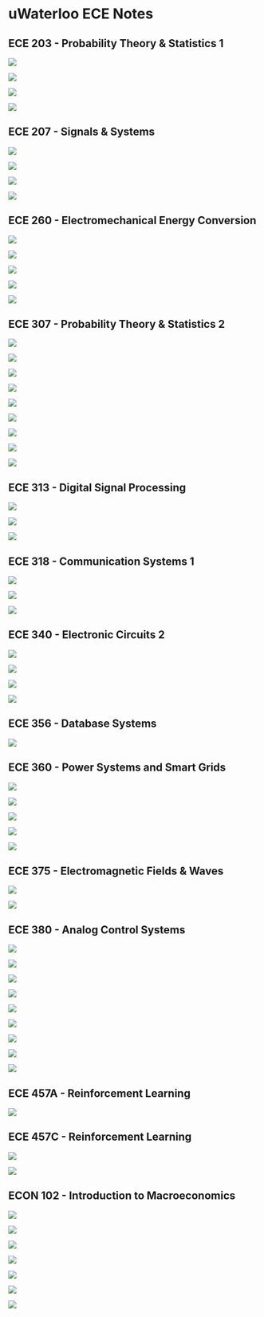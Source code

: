# uWaterloo ECE Notes



## ECE 203 - Probability Theory & Statistics 1

<a href="Probability&Statistics/Combinations&Permutations" target="_blank" rel="noopener noreferrer">![](https://img.shields.io/badge/Probability%20&%20Statistics-Combinations%20%26%20Permutations-cyan)</a>

<a href="Probability&Statistics/Probability" target="_blank" rel="noopener noreferrer">![](https://img.shields.io/badge/Probability%20&%20Statistics-Probability-cyan)</a>

<a href="Probability&Statistics/DiscreteRandomVariables" target="_blank" rel="noopener noreferrer">![](https://img.shields.io/badge/Probability%20&%20Statistics-Discrete%20Random%20Variables-cyan)</a>

<a href="Probability&Statistics/ContinuousRandomVariables" target="_blank" rel="noopener noreferrer">![](https://img.shields.io/badge/Probability%20&%20Statistics-Continuous%20Random%20Variables-cyan)</a>



## ECE 207 -  Signals & Systems

<a href="Signals&Systems/Energy&Power" target="_blank" rel="noopener noreferrer">![](https://img.shields.io/badge/Signals%20%26%20Systems-Energy%20&%20Power-orange)</a>

<a href="Signals&Systems/LaplaceTransforms" target="_blank" rel="noopener noreferrer">![](https://img.shields.io/badge/Signals%20%26%20Systems-Laplace%20Transforms-orange)</a>

<a href="Signals&Systems/FourierSeries&Transforms" target="_blank" rel="noopener noreferrer">![](https://img.shields.io/badge/Signals%20%26%20Systems-Fourier%20Series%20&%20Transforms-orange)</a>

<a href="Signals&Systems/ZTransforms" target="_blank" rel="noopener noreferrer">![](https://img.shields.io/badge/Signals%20%26%20Systems-Z%20Transforms-orange)</a>



## ECE 260 - Electromechanical Energy Conversion

<a href="PowerSystems/ACPower" target="_blank" rel="noopener noreferrer">![](https://img.shields.io/badge/Power%20Systems-AC%20Power-goldenrod)</a>

<a href="PowerSystems/ThreePhaseCircuits" target="_blank" rel="noopener noreferrer">![](https://img.shields.io/badge/Power%20Systems-Three%20Phase%20Circuits-goldenrod)</a>

<a href="PowerSystems/MagneticCircuits" target="_blank" rel="noopener noreferrer">![](https://img.shields.io/badge/Power%20Systems-Magnetic%20Circuits-goldenrod)</a>

<a href="PowerSystems/Transformers" target="_blank" rel="noopener noreferrer">![](https://img.shields.io/badge/Power%20Systems-Transformers-goldenrod)</a>

<a href="PowerSystems/SynchronousMachines" target="_blank" rel="noopener noreferrer">![](https://img.shields.io/badge/Power%20Systems-Synchronous%20Machines-goldenrod)</a>



## ECE 307 - Probability Theory & Statistics 2

<a href="Probability&Statistics/Combinations&Permutations" target="_blank" rel="noopener noreferrer">![](https://img.shields.io/badge/Probability%20&%20Statistics-Combinations%20%26%20Permutations-cyan)</a>

<a href="Probability&Statistics/Probability" target="_blank" rel="noopener noreferrer">![](https://img.shields.io/badge/Probability%20&%20Statistics-Probability-cyan)</a>

<a href="Probability&Statistics/DescriptiveStatistics" target="_blank" rel="noopener noreferrer">![](https://img.shields.io/badge/Probability%20&%20Statistics-Descriptive%20Statistics-cyan)</a>

<a href="Probability&Statistics/DiscreteRandomVariables" target="_blank" rel="noopener noreferrer">![](https://img.shields.io/badge/Probability%20&%20Statistics-Discrete%20Random%20Variables-cyan)</a>

<a href="Probability&Statistics/ContinuousRandomVariables" target="_blank" rel="noopener noreferrer">![](https://img.shields.io/badge/Probability%20&%20Statistics-Continuous%20Random%20Variables-cyan)</a>

<a href="Probability&Statistics/BayesianStatistics" target="_blank" rel="noopener noreferrer">![](https://img.shields.io/badge/Probability%20&%20Statistics-Bayesian%20Statistics-cyan)</a>

<a href="Probability&Statistics/HypothesisTesting" target="_blank" rel="noopener noreferrer">![](https://img.shields.io/badge/Probability%20&%20Statistics-Hypothesis%20Testing-cyan)</a>

<a href="Probability&Statistics/ConfidenceIntervals" target="_blank" rel="noopener noreferrer">![](https://img.shields.io/badge/Probability%20&%20Statistics-Confidence%20Intervals-cyan)</a>

<a href="Probability&Statistics/Regression" target="_blank" rel="noopener noreferrer">![](https://img.shields.io/badge/Probability%20&%20Statistics-Regression-cyan)</a>



## ECE 313 -  Digital Signal Processing

<a href="Signals&Systems/ZTransforms" target="_blank" rel="noopener noreferrer">![](https://img.shields.io/badge/Signals%20%26%20Systems-Z%20Transforms-orange)</a>

<a href="Signals&Systems/DiscreteTimeFourierTransforms" target="_blank" rel="noopener noreferrer">![](https://img.shields.io/badge/Signals%20%26%20Systems-Discrete%20Time%20Fourier%20Transforms-orange)</a>

<a href="Signals&Systems/DiscreteFourierTransforms" target="_blank" rel="noopener noreferrer">![](https://img.shields.io/badge/Signals%20%26%20Systems-Discrete%20Fourier%20Transforms-orange)</a>



## ECE 318 -  Communication Systems 1

<a href="Signals&Systems/Energy&Power" target="_blank" rel="noopener noreferrer">![](https://img.shields.io/badge/Signals%20%26%20Systems-Energy%20&%20Power-orange)</a>

<a href="Signals&Systems/FourierSeries&Transforms" target="_blank" rel="noopener noreferrer">![](https://img.shields.io/badge/Signals%20%26%20Systems-Fourier%20Series%20&%20Transforms-orange)</a>

<a href="AnalogCommunication/Autocorrelation&Crosscorrelation" target="_blank" rel="noopener noreferrer">![](https://img.shields.io/badge/Analog%20Communication-Autocorrelation%20&%20Crosscorrelation-pink)</a>



## ECE 340 - Electronic Circuits 2

<a href="Circuits/BJTs" target= "_blank" rel="noopener noreferrer">![](https://img.shields.io/badge/Circuits-BJTs-brightgreen)</a>

<a href="Circuits/MOSFETs" target= "_blank" rel="noopener noreferrer">![](https://img.shields.io/badge/Circuits-MOSFETs-brightgreen)</a>

<a href="Circuits/AnalysisOfTransistorAmplifiers" target="_blank" rel="noopener noreferrer">![](https://img.shields.io/badge/Circuits-Analysis%20Of%20Transistor%20Amplifiers-brightgreen)</a>

<a href="Circuits/IntegratedCircuitAmplifiers" target="_blank" rel="noopener noreferrer">![](https://img.shields.io/badge/Circuits-Integrated%20Circuit%20Amplifiers-brightgreen)</a>



## ECE 356 - Database Systems

<a href="DatabaseSystems/Normalization" target= "_blank" rel="noopener noreferrer">![](https://img.shields.io/badge/DatabaseSystems-Normalization-slateblue)</a>



## ECE 360 - Power Systems and Smart Grids

<a href="PowerSystems/ACPower" target="_blank" rel="noopener noreferrer">![](https://img.shields.io/badge/Power%20Systems-AC%20Power-goldenrod)</a>

<a href="PowerSystems/ThreePhaseCircuits" target="_blank" rel="noopener noreferrer">![](https://img.shields.io/badge/Power%20Systems-Three%20Phase%20Circuits-goldenrod)</a>

<a href="PowerSystems/MagneticCircuits" target="_blank" rel="noopener noreferrer">![](https://img.shields.io/badge/Power%20Systems-Magnetic%20Circuits-goldenrod)</a>

<a href="PowerSystems/Transformers" target="_blank" rel="noopener noreferrer">![](https://img.shields.io/badge/Power%20Systems-Transformers-goldenrod)</a>

<a href="PowerSystems/SynchronousMachines" target="_blank" rel="noopener noreferrer">![](https://img.shields.io/badge/Power%20Systems-Synchronous%20Machines-goldenrod)</a>



## ECE 375 - Electromagnetic Fields & Waves

<a href="ElectromagneticWaves/SteadyStateWaves" target="_blank" rel="noopener noreferrer">![](https://img.shields.io/badge/Electromagnetic%20Waves-Steady%20State%20Waves-yellow)</a>

<a href="ElectromagneticWaves/MaxwellsEquations" target="_blank" rel="noopener noreferrer">![](https://img.shields.io/badge/Electromagnetic%20Waves-Maxwells%20Equations-yellow)</a>



## ECE 380 -  Analog Control Systems

<a href="Signals&Systems/LaplaceTransforms" target="_blank" rel="noopener noreferrer">![](https://img.shields.io/badge/Signals%20%26%20Systems-Laplace%20Transforms-orange)</a>

<a href="ControlSystems/BodePlots" target="_blank" rel="noopener noreferrer">![](https://img.shields.io/badge/Control%20Systems-Bode%20Plots-blue)</a>

<a href="ControlSystems/FirstOrderSystems" target="_blank" rel="noopener noreferrer">![](https://img.shields.io/badge/Control%20Systems-First%20Order%20Systems-blue)</a>

<a href="ControlSystems/SecondOrderSystems" target="_blank" rel="noopener noreferrer">![](https://img.shields.io/badge/Control%20Systems-Second%20Order%20Systems-blue)</a>

<a href="ControlSystems/Stability" target="_blank" rel="noopener noreferrer">![](https://img.shields.io/badge/Control%20Systems-Stability-blue)</a>

<a href="ControlSystems/ReferenceTracking" target="_blank" rel="noopener noreferrer">![](https://img.shields.io/badge/Control%20Systems-Reference%20Tracking-blue)</a>

<a href="ControlSystems/RootLocus" target="_blank" rel="noopener noreferrer">![](https://img.shields.io/badge/Control%20Systems-Root%20Locus-blue)</a>

<a href="ControlSystems/Lead&LagCompensators" target="_blank" rel="noopener noreferrer">![](https://img.shields.io/badge/Control%20Systems-Lead%20&%20Lag%20Compensators-blue)</a>

<a href="ControlSystems/NyquistPlots" target="_blank" rel="noopener noreferrer">![](https://img.shields.io/badge/Control%20Systems-Nyquist%20Plots-blue)</a>



## ECE 457A - Reinforcement Learning

<a href="ArtificialIntelligence/IntroductionToIntelligence" target="_blank" rel="noopener noreferrer">![](https://img.shields.io/badge/Artificial%20Intelligence-Introduction%20to%20Intelligence-palegreen)</a>



## ECE 457C - Reinforcement Learning

<a href="Probability&Statistics/InformationTheory" target="_blank" rel="noopener noreferrer">![](https://img.shields.io/badge/Probability%20&%20Statistics-Information%20Theory-cyan)</a>

<a href="ArtificialIntelligence/MultiArmedBandits" target="_blank" rel="noopener noreferrer">![](https://img.shields.io/badge/Artificial%20Intelligence-Multi%20Armed%20Bandits-palegreen)</a>



## ECON 102 - Introduction to Macroeconomics

<a href="Economics/GrowthRates" target="_blank" rel="noopener noreferrer">![](https://img.shields.io/badge/Economics-Growth%20Rates-darkred)</a>

<a href="Economics/TimeSeriesComponents" target="_blank" rel="noopener noreferrer">![](https://img.shields.io/badge/Economics-Time%20Series%20Components-darkred)</a>

<a href="Economics/IndexNumbers" target="_blank" rel="noopener noreferrer">![](https://img.shields.io/badge/Economics-Index%20Numbers-darkred)</a>

<a href="Economics/RealGDP" target="_blank" rel="noopener noreferrer">![](https://img.shields.io/badge/Economics-Real%20GDP-darkred)</a>

<a href="Economics/Inflation" target="_blank" rel="noopener noreferrer">![](https://img.shields.io/badge/Economics-Inflation-darkred)</a>

<a href="Economics/Unemployment" target="_blank" rel="noopener noreferrer">![](https://img.shields.io/badge/Economics-Unemployment-darkred)</a>

<a href="Economics/Inequality" target="_blank" rel="noopener noreferrer">![](https://img.shields.io/badge/Economics-Inequality-darkred)</a>
